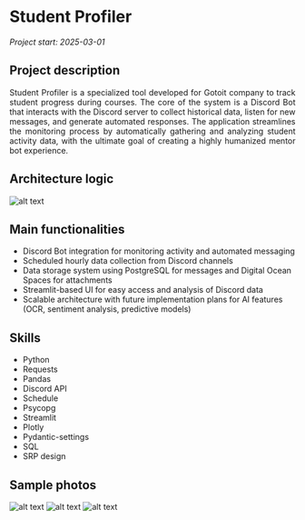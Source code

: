 # Student Profiler

*Project start: 2025-03-01*

## Project description
<div style="text-align: justify;">
Student Profiler is a specialized tool developed for Gotoit company to track student progress during courses. The core of the system is a Discord Bot that interacts with the Discord server to collect historical data, listen for new messages, and generate automated responses. The application streamlines the monitoring process by automatically gathering and analyzing student activity data, with the ultimate goal of creating a highly humanized mentor bot experience.
</div style>

## Architecture logic
![alt text](data/architecture_logic.png)

## Main functionalities
<ul>
  <li>Discord Bot integration for monitoring activity and automated messaging</li>
  <li>Scheduled hourly data collection from Discord channels</li>
  <li>Data storage system using PostgreSQL for messages and Digital Ocean Spaces for attachments</li>
  <li>Streamlit-based UI for easy access and analysis of Discord data</li>
  <li>Scalable architecture with future implementation plans for AI features (OCR, sentiment analysis, predictive models)</li>
</ul>

## Skills
<ul>
  <li>Python</li>
  <li>Requests</li>
  <li>Pandas</li>
  <li>Discord API</li>
  <li>Schedule</li>
  <li>Psycopg</li>
  <li>Streamlit</li>
  <li>Plotly</li>
  <li>Pydantic-settings</li> 
  <li>SQL</li>
  <li>SRP design</li>
</ul>

## Sample photos 
![alt text](data/title.png)
![alt text](data/pie.png)
![alt text](data/box.png)



